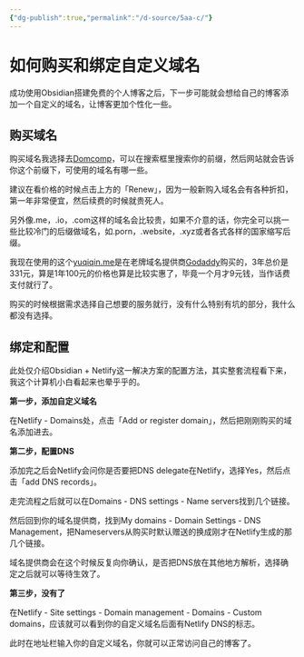 ```yaml
---
{"dg-publish":true,"permalink":"/d-source/5aa-c/"}
---
```


# 如何购买和绑定自定义域名

成功使用Obsidian搭建免费的个人博客之后，下一步可能就会想给自己的博客添加一个自定义的域名，让博客更加个性化一些。

## 购买域名
购买域名我选择去[Domcomp](https://www.domcomp.com)，可以在搜索框里搜索你的前缀，然后网站就会告诉你这个前缀下，可使用的域名有哪一些。

建议在看价格的时候点击上方的「Renew」，因为一般新购入域名会有各种折扣，第一年非常便宜，然后续费的时候就贵死人。

另外像.me，.io，.com这样的域名会比较贵，如果不介意的话，你完全可以挑一些比较冷门的后缀做域名，如.porn，.website，.xyz或者各式各样的国家缩写后缀。

我现在使用的这个[yuqiqin.me](https://yuqiqin.me)是在老牌域名提供商[Godaddy](https://dcc.godaddy.com/)购买的，3年总价是331元，算是1年100元的价格也算是比较实惠了，毕竟一个月才9元钱，当作话费支付就行了。

购买的时候根据需求选择自己想要的服务就行，没有什么特别有坑的部分，我什么都没有选择。


## 绑定和配置
此处仅介绍Obsidian + Netlify这一解决方案的配置方法，其实整套流程看下来，我这个计算机小白看起来也晕乎乎的。

**第一步，添加自定义域名**

在Netlify - Domains处，点击「Add or register domain」，然后把刚刚购买的域名添加进去。


**第二步，配置DNS**

添加完之后会Netlify会问你是否要把DNS delegate在Netlify，选择Yes，然后点击「add DNS records」。

走完流程之后就可以在Domains - DNS settings - Name servers找到几个链接。

然后回到你的域名提供商，找到My domains - Domain Settings - DNS Management，把Nameservers从购买时默认赠送的换成刚才在Netlify生成的那几个链接。

域名提供商会在这个时候反复向你确认，是否把DNS放在其他地方解析，选择确定之后就可以等待生效了。

**第三步，没有了**

在Netlify - Site settings - Domain management - Domains - Custom domains，应该就可以看到你的自定义域名后面有Netlify DNS的标志。

此时在地址栏输入你的自定义域名，你就可以正常访问自己的博客了。
